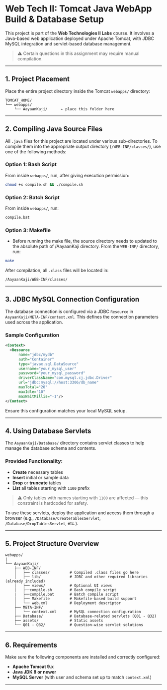 # Web Tech II: Tomcat Java WebApp Build & Database Setup

This project is part of the **Web Technologies II Labs** course. It involves a Java-based web application deployed under Apache Tomcat, with JDBC MySQL integration and servlet-based database management.

> ⚠️ Certain questions in this assignment may require manual compilation.

---

## 1. Project Placement

Place the entire project directory inside the Tomcat `webapps/` directory:

```
TOMCAT_HOME/
└── webapps/
    └── AayaanKaji/      ← place this folder here
```

---

## 2. Compiling Java Source Files

All `.java` files for this project are located under various sub-directories. To compile them into the appropriate output directory (`/WEB-INF/classes/`), use one of the following methods:

### Option 1: Bash Script

From inside `webapps/`, run, after giving execution permission:

```bash
chmod +x compile.sh && ./compile.sh
```

### Option 2: Batch Script

From inside `webapps/`, run:

```cmd
compile.bat
```

### Option 3: Makefile

- Before running the make file, the source directory needs to updated to the absolute path of /AayaanKaji directory. 
From the `WEB-INF/` directory, run:

```bash
make
```

After compilation, all `.class` files will be located in:

```
/AayaanKaji/WEB-INF/classes/
```

---

## 3. JDBC MySQL Connection Configuration

The database connection is configured via a JDBC `Resource` in `AayaanKaji/META-INF/context.xml`. This defines the connection parameters used across the application.

### Sample Configuration

```xml
<Context>
  <Resource
      name="jdbc/mydb"
      auth="Container"
      type="javax.sql.DataSource"
      username="your_mysql_user"
      password="your_mysql_password"
      driverClassName="com.mysql.cj.jdbc.Driver"
      url="jdbc:mysql://host:3306/db_name"
      maxTotal="20"
      maxIdle="10"
      maxWaitMillis="-1"/>
</Context>
```

Ensure this configuration matches your local MySQL setup.

---

## 4. Using Database Servlets

The `AayaanKaji/Database/` directory contains servlet classes to help manage the database schema and contents.

### Provided Functionality:

- **Create** necessary tables  
- **Insert** initial or sample data  
- **Drop** or **truncate** tables  
- **List** all tables starting with `1100` prefix

> ⚠️ Only tables with names starting with `1100` are affected — this constraint is hardcoded for safety.

To use these servlets, deploy the application and access them through a browser (e.g., `/Database/CreateTablesServlet`, `/Database/DropTablesServlet`, etc.).

---

## 5. Project Structure Overview

```
webapps/
|
└── AayaanKaji/
    ├── WEB-INF/
    │   ├── classes/         # Compiled .class files go here
    │   ├── lib/             # JDBC and other required libraries (already included)
    │   ├── views/           # Optional UI views
    |   ├──compile.sh        # Bash compile script
    |   ├──compile.bat       # Batch compile script
    │   ├── Makefile         # Makefile-based build support
    │   └── web.xml          # Deployment descriptor
    ├── META-INF/
    │   └── context.xml      # MySQL connection configuration
    ├── Database/            # Database-related servlets (Q01 - Q32)
    ├── assets/              # Static assets
    └── Q01 - Q32/           # Question-wise servlet solutions
```

---

## 6. Requirements

Make sure the following components are installed and correctly configured:

- **Apache Tomcat 9.x**
- **Java JDK 8 or newer**
- **MySQL Server** (with user and schema set up to match `context.xml`)

---